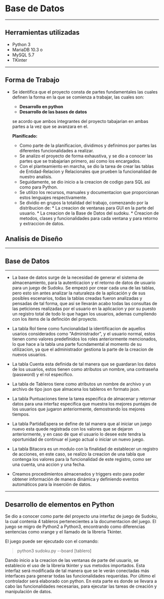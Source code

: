 
# Base de Datos
---

## Herramientas utilizadas
* Python 3
* MariaDB 10.3 o
* MySQL 5.7
* TKinter
--------------------------------
## Forma de Trabajo
* Se identifica que el proyecto consta de partes fundamentales las cuales definen la forma en la que se comienza a trabajar, las cuales son:

    * **Desarrollo en python**
    * **Desarrollo de las bases de datos** 

    se acordo que ambos integrantes del proyecto tabajarian en ambas partes a la vez que se avanzara en el.

    **Planificado:**

    * Como parte de la planificacion, dividimos y definimos por partes las diferentes funcionalidades a realizar.
    * Se analizo el proyecto de forma exhaustiva, y se dio a conocer las partes que se trabajarian primero, asi como los encargados.
    * Con el planteamiento en marcha, se dio la tarea de crear las tablas  de Entidad-Relacion y Relacionales que prueben la funcionalidad de nuestro analisis.
    * Seguidamente, se dio inicio a la creacion de codigo para SQL asi como para Python.
    * Se utilizo los recursos, manuales y documentacion que proporcionan estos lenguajes respectivamente.
    * Se dividio en grupos la totalidad del trabajo, comenzando por la distribucion de:
            * La creacion de ventanas para GUI en la parte del usuario.
            * La creacion de la Base de Datos del sudoku.
            * Creacion de metodos, clases y funcionalidades para cada ventana y para retorno y extraccion de datos. 

## Analisis de Diseño
---
## Base de Datos
---
- La base de datos surge de la necesidad de generar el sistema de almacenamiento, para la autenticacion y el retorno de datos de usuario para un juego de Sudoku. Se empezó por crear cada una de las tablas, pero esto sin antes analizar la naturaleza de la aplicación y de sus posibles escenarios, todas la tablas creadas fueron analizadas y pensadas de tal forma, que así se llevarán acabo todas las consultas de las peticiones realizadas por el usuario en la aplicacíon y por su puesto un registro total de todo lo que hagan los usuarios, ademas cumpliendo con los items de la definción del proyecto. 
    
- La tabla Rol tiene como funcionalidad la identificacion de aquellos usarios considerados como "Administrador", y el usuario normal, estos tienen como valores predefinidos los roles anteriormente mencionados, lo que hace a la tabla una parte fucndamental al momento de su utilizacion, ya que el administrador gestiona la parte de la creacion de nuevos usuarios.

- La tabla Cuenta esta definida de tal manera que se guardaran los datos de los usuarios, estos tienen como atributos un nombre, una contraseña (password) y el rol especifico.

- La tabla de Tableros tiene como atributos un nombre de archivo y un archivo de tipo json que almacena los tableros en formato json.

- La tabla Puntuaciones tiene la tarea especifica de almacenar y retornar datos para una interfaz especifica que muestra los mejores puntajes de los usuarios que jugaron anteriormente, demostrando los mejores tiempos.

- La tabla PartidaEspera se define de tal manera que al iniciar un juego nuevo esta quede registrada con los valores que se dejaron anteriormente, y en caso de que el usuario lo desee este tendra la oportunidad de continuar el juego actual o iniciar un nuevo juego.

- La tabla Bitacora es un modulo con la finalidad de establecer un registro de acciones, en este caso, se realizo la creacion de una tabla que contenga los valores para la funcionalidad de este registro, como ser una cuenta, una accion y una fecha.

- Creamos procedimientos almacenados y triggers esto para poder obtener información de manera dinámica y definiendo eventos automáticos para la inserción de datos.

--------------------------------
## Desarrollo de elementos en Python
Se dio a conocer como parte del proyecto una interfaz de juego de Sudoku, la cual contenia 4 tableros pertenecientes a la documentacion del juego.
El juego se migro de Python2 a Python3, encontrando como diferencias sentencias como xrange y el llamado de la libreria Tkinter.

El juego puede ser ejecutado con el comando: 
> python3 sudoku.py --board [tablero]

Dando inicio a la creacion de las ventanas de parte del usuario, se establecio el uso de la libreria tkinter y sus metodos importados. Esta interfaz será modificada de tal manera que se le verán conectadas más interfaces para generar todas las funcionalidades requeridas. Por último el controlador será elaborado con python. En esta parte es donde se llevara a cabo las funcionalidades necesarias, para ejecutar las tareas de creación y manipulación de datos.

# 
